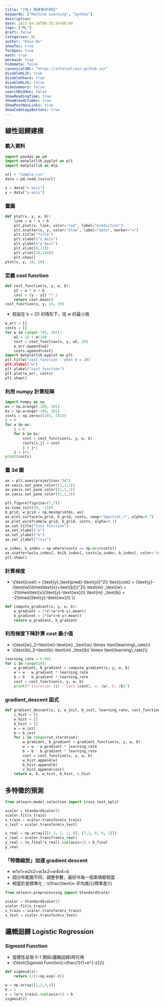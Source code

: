 ```yaml
---
title: "[ML] 簡單實作測試"
keywords: ["Machine Learning", "python"]
description:
date: 2023-04-30T00:35:59+08:00
tags: ["ML"]
draft: false
Categories: ML
author: "Rain Hu"
showToc: true
TocOpen: true
math: true
mermaid: true
hidemeta: false
canonicalURL: "https://intervalrain.github.io/"
disableHLJS: true
disableShare: true
disableHLJS: false
hideSummary: false
searchHidden: false
ShowReadingTime: true
ShowBreadCrumbs: true
ShowPostNavLinks: true
ShowCodeCopyButtons: true
---
```


## 線性迴歸建模

### 載入資料
```python
import pandas as pd
import matplotlib.pyplot as plt
import matplotlib as mlp

url = "sample.csv"
data = pd.read_csv(url)

x = data["x-axis"]
y = data["y-axis"]
```

### 畫圖
```python
def plot(x, y, w, b):
    line = w * x + b
    plt.plot(x, line, color="red", label="prediction")
    plt.scatter(x, y, color="blue", label="data", marker="x")
    plt.title("Title")
    plt.xlabel("x Axis")
    plt.ylabel("y Axis")
    plt.xlim([0,12])
    plt.ylim([20,140])
    plt.show()
plot(x, y, 10, 20)
```

### 定義 cost function
```python
def cost_function(x, y, w, b):
    y2 = w * x + b
    cost = (y - y2) ** 2
    return cost.mean()
cost_function(x, y, 10, 20)
```
+ 假設在 b = 20 的情形下，找 w 的最小值
```python
w_arr = []
costs = []
for w in range(-100, 101):
    w2 = 10 + w/100
    cost = cost_function(x, y, w2, 20)
    w_arr.append(w2)
    costs.append(cost)
import matplotlib.pyplot as plt
plt.title("cost function - when b = 20)
plt.xlabel("w")
plt.ylabel("cost function")
plt.plot(w_arr, costs)
plt.show()
```

### 利用 numpy 計算矩陣
```python
import numpy as np
ws = np.arange(-100, 101)
bs = np.arange(-100, 101)
costs = np.zeros((201, 201))
i = 0
for w in ws:
    j = 0
    for b in bs:
        cost = cost_function(x, y, w, b)
        costs[i,j] = cost
        j = j+1
    i = i+1
print(costs)
```

### 畫 3d 圖
```python
ax = plt.axes(projection="3d")
ax.xaxis.set_pane_color((1,1,1))
ax.yaxis.set_pane_color((1,1,1))
ax.zaxis.set_pane_color((1,1,1))

plt.figure(figsize=(7,7))
ax.view_init(30, -110)
b_grid, w_grid = np.meshgrid(bs, ws)
ax.plot_surface(w_grid, b_grid, costs, cmap="Spectral_r", alpha=0.7)
ax.plot_wireframe(w_grid, b_grid, costs, alpha=0.1)
ax.set_title("loss function")
ax.set_xlabel("w")
ax.set_ylabel("b")
ax.set_zlabel("loss")

w_index, b_index = np.where(costs == np.min(costs))
ax.scatter(ws[w_index], bs[b_index], costs[w_index, b_index], color="red", s=40)
plt.show()
```

### 計算梯度
+ \\(\text{cost} = (\text{y}_\text{pred}-\text{y})^2\\\\
\text{cost} = (\text{y}-(\text{w}\times\text{x}+\text{b}))^2\\\\
\text{m} _\text{w} = -2\times\text{x}(\text{y}-\text{wx})\\\\
\text{m} _\text{b} = -2\times(\text{y}-\text{wx})\\\\
\\)
```python
def compute_gradient(x, y, w, b):
    w_gradient = 2*x*(w*x+b-y).mean()
    b_gradient = 2*(w*x+b-y).mean()
    return w_gradient, b_gradient
```

### 利用梯度下降計算 cost 最小值
+ \\(\text{w}_2=\text{w}-\text{m} _\text{w} \times \text{learning\\_rate}\\)
+ \\(\text{b}_2=\text{b}-\text{m} _\text{b} \times \text{learning\\_rate}\\)
```python
learning_rate = 0.001
for i in range(10):
    w_gradient, b_gradient = compute_gradient(x, y, w, b)
    w = w - w_gradient * learning_rate
    b = b - b_gradient * learning_rate
    cost = cost_function(x, y, w, b)
    print(f"Iteration {i} : Cost {cost}, w: {w}, b: {b}")
```

### gradient_descent 函式
```python
def gradient_descent(x, y, w_init, b_init, learning_rate, cost_function, gradient_function, run_iteration):
    c_hist = []
    w_hist = []
    b_hist = []
    w = w_init
    b = b_init
    for i in range(run_iteration):
        w_gradient, b_gradient = gradient_function(x, y, w, b)
        w = w - w_gradient * learning_rate
        b = b - b_gradient * learning_rate
        cost = cost_function(x, y, w, b)
        w_hist.append(w)
        b_hist.append(b)
        c_hist.append(cost)
    return w, b, w_hist, b_hist, c_hist
```

## 多特徵的預測
```python
from sklearn.model_selection import train_test_split

scaler = StandardScaler()
scaler.fit(x_train)
x_train = scaler.transform(x_train)
x_test = scaler.transform(x_test)

x_real = np.array([[5.3, 2, 1, 0], [7,2, 0, 0, 1]])
x_real = scaler.transfrom(x_real)
y_real = (w_final*x_real).sum(axis=1) + b_final
y_real
```

### 「特徵縮放」加速 gradient descent
+ w1*x1+w2*x2+w3*x3+w4*x4+b
+ 因分布範圍不同，調整參數，最好令每一個乘積都相當
+ 相當於是標準化：\\(\frac{\text{x-平均值}}{標準差}\\)
```python
from sklearn.preprocessing import StandardScaler

scaler = StandardScaler()
scaler.fit(x_train)
x_train = scaler.transform(x_train)
x_test = scaler.transform(x_test)
```

## 邏輯迴歸 Logistic Regression
### Sigmoid Function
+ 當模性呈現 0-1 關係(邏輯迴歸)時可用
+ \\(\text{Sigmoid Function}=\frac{1}{1+e^{-z}}\\)

```python
def sigmoid(z):
    return 1/(1+np.exp(-z))
```
```python
w = np.array([1,2,3,4])
b = 1
z = (w*x_train).sum(axis=1) + b
sigmoid(z)
```
